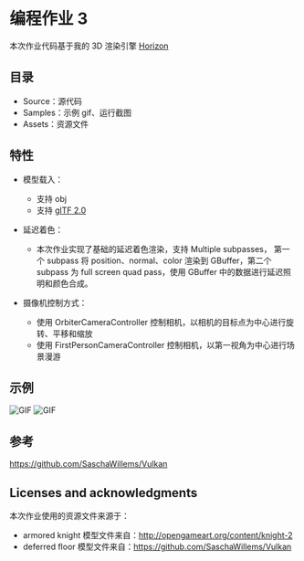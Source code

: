 # 编程作业 3
本次作业代码基于我的 3D 渲染引擎 [Horizon](https://github.com/harutemp/Horizon)

## 目录
- Source：源代码
- Samples：示例 gif、运行截图
- Assets：资源文件

## 特性
* 模型载入：
    - 支持 obj
	- 支持 [glTF 2.0](https://github.com/KhronosGroup/glTF)

* 延迟着色：
	- 本次作业实现了基础的延迟着色渲染，支持 Multiple subpasses， 第一个 subpass 将 position、normal、color 渲染到 GBuffer，第二个 subpass 为 full screen quad pass，使用 GBuffer 中的数据进行延迟照明和颜色合成。

* 摄像机控制方式：
	- 使用 OrbiterCameraController 控制相机，以相机的目标点为中心进行旋转、平移和缩放
	- 使用 FirstPersonCameraController 控制相机，以第一视角为中心进行场景漫游

## 示例
![GIF](./Samples/sample_deferred_01.gif)
![GIF](./Samples/sample_deferred_02.gif)

## 参考
https://github.com/SaschaWillems/Vulkan

## Licenses and acknowledgments
本次作业使用的资源文件来源于：
- armored knight 模型文件来自：http://opengameart.org/content/knight-2
- deferred floor 模型文件来自：https://github.com/SaschaWillems/Vulkan
